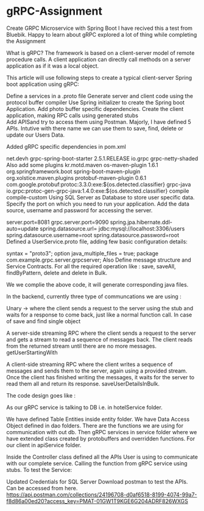 # gRPC-Assignment

Create GRPC Microservice with Spring Boot
I have recived this a test from Bluebik. Happy to learn about gRPC explored a lot of thing while completing the Assignment

What is gRPC?
The framework is based on a client-server model of remote procedure calls. A client application can directly call methods on a server application as if it was a local object.

This article will use following steps to create a typical client-server Spring boot application using gRPC:

Define a services in a .proto file
Generate server and client code using the protocol buffer compiler
Use Spring initializer to create the Spring boot Application. Add photo buffer specific dependencies.
Create the client application, making RPC calls using generated stubs\
Add APISand try to access them using Postman.
Majorly, I have defined 5 APIs. Intutive with there name we can use them to save, find, delete or update our Users Data.

Added gRPC specific dependencies in pom.xml

<!-- For both -->
  <dependency>
   <groupId>net.devh</groupId>
   <artifactId>grpc-spring-boot-starter</artifactId>
   <version>2.5.1.RELEASE</version>
   <exclusions>
    <exclusion>
     <groupId>io.grpc</groupId>
     <artifactId>grpc-netty-shaded</artifactId>
    </exclusion>
   </exclusions>
  </dependency>
Also add some plugins

<build>
  <extensions>
   <extension>
    <groupId>kr.motd.maven</groupId>
    <artifactId>os-maven-plugin</artifactId>
    <version>1.6.1</version>
   </extension>
  </extensions>
  <plugins>
   <plugin>
    <groupId>org.springframework.boot</groupId>
    <artifactId>spring-boot-maven-plugin</artifactId>
   </plugin>
   <plugin>
    <groupId>org.xolstice.maven.plugins</groupId>
    <artifactId>protobuf-maven-plugin</artifactId>
    <version>0.6.1</version>
    <configuration>
     <protocArtifact>
      com.google.protobuf:protoc:3.3.0:exe:${os.detected.classifier}
     </protocArtifact>
     <pluginId>grpc-java</pluginId>
     <pluginArtifact>
      io.grpc:protoc-gen-grpc-java:1.4.0:exe:${os.detected.classifier}
     </pluginArtifact>
    </configuration>
    <executions>
     <execution>
      <goals>
       <goal>compile</goal>
       <goal>compile-custom</goal>
      </goals>
     </execution>
    </executions>
   </plugin>
  </plugins>
 </build>
Using SQL Server as Database to store user specific data. Specify the port on which you need to run your application. Add the data source, username and password for accessing the server.

server.port=8081
grpc.server.port=9090
spring.jpa.hibernate.ddl-auto=update
spring.datasource.url= jdbc:mysql://localhost:3306/users
spring.datasource.username=root
spring.datasource.password=root
Defined a UserService.proto file, adding few basic configuration details:

syntax = "proto3";
option java_multiple_files = true;
package com.example.grpc.server.grpcserver;
Also Define message structure and Service Contracts. For all the required operation like : save, saveAll, findByPattern, delete and delete in Bulk.

We we complie the above code, it will generate corresponding java files.

In the backend, currently three type of communcations we are using :

Unary -> where the client sends a request to the server using the stub and waits for a response to come back, just like a normal function call. In case of save and find single object

A server-side streaming RPC where the client sends a request to the server and gets a stream to read a sequence of messages back. The client reads from the returned stream until there are no more messages. getUserStartingWith

A client-side streaming RPC where the client writes a sequence of messages and sends them to the server, again using a provided stream. Once the client has finished writing the messages, it waits for the server to read them all and return its response. saveUserDetailsInBulk.

The code design goes like :

As our gRPC service is talking to DB i.e. in hotelService folder.

We have defined Table Entities inside entity folder.
We have Data Access Object defined in dao folders. There are the functions we are using for communication with out db.
Then gRPC services in service folder where we have extended class created by protobuffers and overridden functions.
For our client in apiService folder.

Inside the Controller class defined all the APIs User is using to communicate with our complete service.
Calling the function from gRPC service using stubs.
To test the Service:

Updated Credentials for SQL Server
Download postman to test the APIs. Can be accessed from here.
https://api.postman.com/collections/24196708-d0af6518-8199-4074-99a7-f8d86a00ed20?access_key=PMAT-01GW1T9KGE6G204ADRF826WXGS
